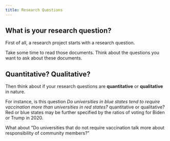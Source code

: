```yaml
---
title: Research Questions
---
```


## What is your research question?

First of all, a research project starts with a research question. 

Take some time to read those documents. Think about the questions you want to ask about these documents.

## Quantitative? Qualitative?

Then think about if your research questions are **quantitative** or **qualitative** in nature.

For instance, is this question *Do universities in blue states tend to require vaccination more than universities in red states?* quantitative or qualitative? Red or blue states may be further specified by the ratios of voting for Biden or Trump in 2020.

What about "Do universities that do not require vaccination talk more about responsibility of community members?"



